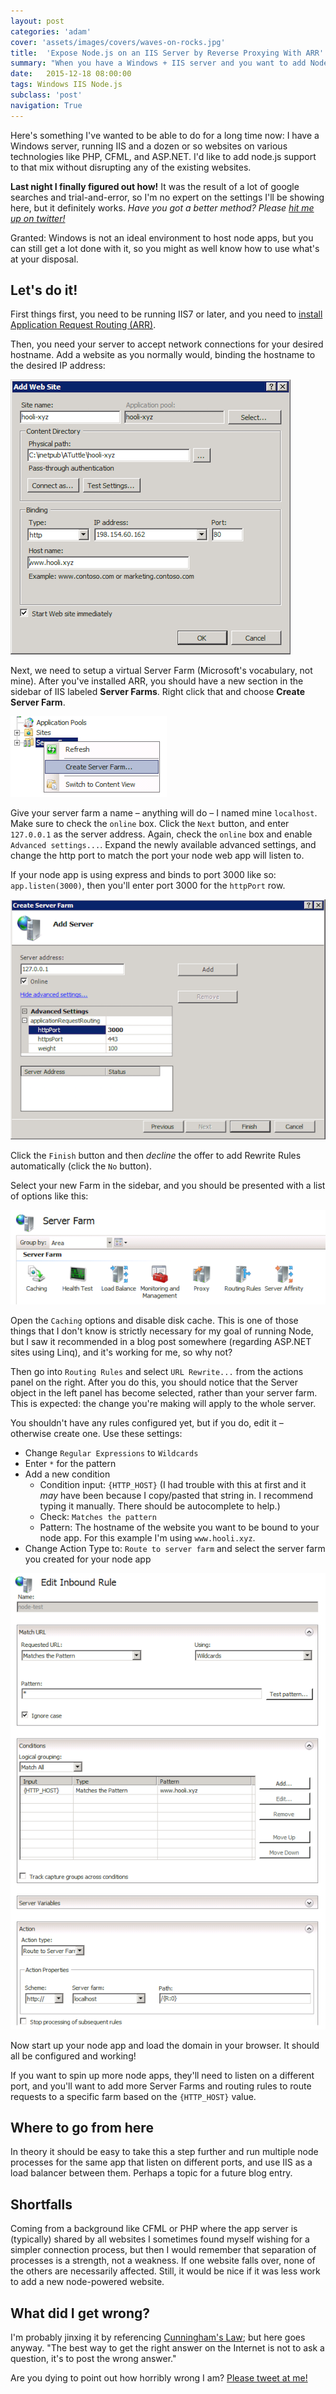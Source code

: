 ```yaml
---
layout: post
categories: 'adam'
cover: 'assets/images/covers/waves-on-rocks.jpg'
title:  'Expose Node.js on an IIS Server by Reverse Proxying With ARR'
summary: "When you have a Windows + IIS server and you want to add Node.js support without disrupting the existing IIS websites"
date:   2015-12-18 08:00:00
tags: Windows IIS Node.js
subclass: 'post'
navigation: True
---
```


Here's something I've wanted to be able to do for a long time now: I have a Windows server, running IIS and a dozen or so websites on various technologies like PHP, CFML, and ASP.NET. I'd like to add node.js support to that mix without disrupting any of the existing websites.

**Last night I finally figured out how!** It was the result of a lot of google searches and trial-and-error, so I'm no expert on the settings I'll be showing here, but it definitely works. _Have you got a better method? Please [hit me up on twitter!][twitter]_

Granted: Windows is not an ideal environment to host node apps, but you can still get a lot done with it, so you might as well know how to use what's at your disposal.

## Let's do it!

First things first, you need to be running IIS7 or later, and you need to [install Application Request Routing (ARR)][arr].

Then, you need your server to accept network connections for your desired hostname. Add a website as you normally would, binding the hostname to the desired IP address:

![Configure the website as you normally would](/assets/images/posts/2015/iis-node-website.png)

Next, we need to setup a virtual Server Farm (Microsoft's vocabulary, not mine). After you've installed ARR, you should have a new section in the sidebar of IIS labeled **Server Farms**. Right click that and choose **Create Server Farm**.

![Create a new server farm](/assets/images/posts/2015/iis-node-create-server-farm.png)

Give your server farm a name &ndash; anything will do &ndash; I named mine `localhost`. Make sure to check the `online` box. Click the `Next` button, and enter `127.0.0.1`  as the server address. Again, check the `online` box and enable `Advanced settings...`. Expand the newly available advanced settings, and change the http port to match the port your node web app will listen to.

If your node app is using express and binds to port 3000 like so: `app.listen(3000)`, then you'll enter port 3000 for the `httpPort` row.

![Server farm settings](/assets/images/posts/2015/iis-node-farm-settings.png)

Click the `Finish` button and then _decline_ the offer to add Rewrite Rules automatically (click the `No` button).

Select your new Farm in the sidebar, and you should be presented with a list of options like this:

![Server farm tiles](/assets/images/posts/2015/iis-node-farm-tiles.png)

Open the `Caching` options and disable disk cache. This is one of those things that I don't know is strictly necessary for my goal of running Node, but I saw it recommended in a blog post somewhere (regarding ASP.NET sites using Linq), and it's working for me, so why not?

Then go into `Routing Rules` and select `URL Rewrite...` from the actions panel on the right. After you do this, you should notice that the Server object in the left panel has become selected, rather than your server farm. This is expected: the change you're making will apply to the whole server.

You shouldn't have any rules configured yet, but if you do, edit it &ndash; otherwise create one. Use these settings:

- Change `Regular Expressions` to `Wildcards`
- Enter `*` for the pattern
- Add a new condition
  - Condition input: `{HTTP_HOST}` (I had trouble with this at first and it _may_ have been because I copy/pasted that string in. I recommend typing it manually. There should be autocomplete to help.)
  - Check: `Matches the pattern`
  - Pattern: The hostname of the website you want to be bound to your node app. For this example I'm using `www.hooli.xyz`.
- Change Action Type to: `Route to server farm` and select the server farm you created for your node app

![Rewrite settings](/assets/images/posts/2015/iis-node-rewrite-config.png)

Now start up your node app and load the domain in your browser. It should all be configured and working!

If you want to spin up more node apps, they'll need to listen on a different port, and you'll want to add more Server Farms and routing rules to route requests to a specific farm based on the `{HTTP_HOST}` value.

## Where to go from here

In theory it should be easy to take this a step further and run multiple node processes for the same app that listen on different ports, and use IIS as a load balancer between them. Perhaps a topic for a future blog entry.

## Shortfalls

Coming from a background like CFML or PHP where the app server is (typically) shared by all websites I sometimes found myself wishing for a simpler connection process, but then I would remember that separation of processes is a strength, not a weakness. If one website falls over, none of the others are necessarily affected. Still, it would be nice if it was less work to add a new node-powered website.

## What did I get wrong?

I'm probably jinxing it by referencing [Cunningham's Law][cl]; but here goes anyway. "The best way to get the right answer on the Internet is not to ask a question, it's to post the wrong answer."

Are you dying to point out how horribly wrong I am? [Please tweet at me!][twitter]

[twitter]: https://twitter.com/adamtuttle
[arr]: http://www.iis.net/downloads/microsoft/application-request-routing
[cl]: https://meta.wikimedia.org/wiki/Cunningham%27s_Law

